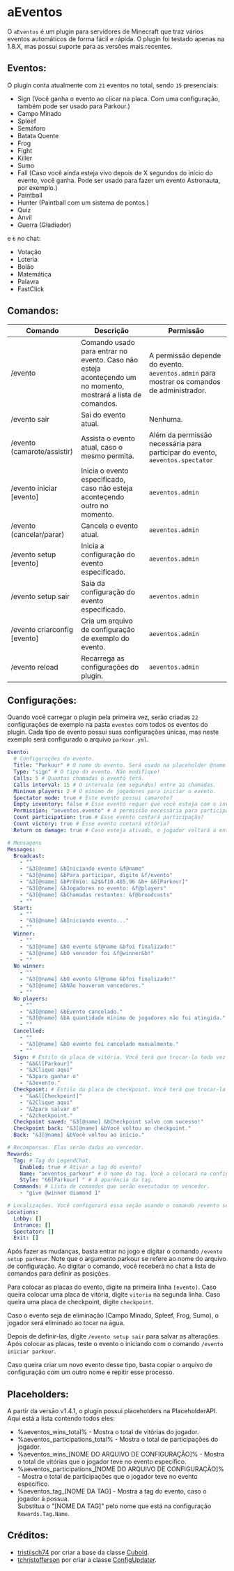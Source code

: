 # aEventos

O ``aEventos`` é um plugin para servidores de Minecraft que traz vários eventos automáticos de forma fácil e rápida. O plugin foi testado apenas na 1.8.X, mas possui suporte para as versões mais recentes.

## Eventos:
O plugin conta atualmente com ``21`` eventos no total, sendo ``15`` presenciais:
* Sign (Você ganha o evento ao clicar na placa. Com uma configuração, também pode ser usado para Parkour.)
* Campo Minado
* Spleef
* Semáforo
* Batata Quente
* Frog
* Fight
* Killer
* Sumo
* Fall (Caso você ainda esteja vivo depois de X segundos do início do evento, você ganha. Pode ser usado para fazer um evento Astronauta, por exemplo.)
* Paintball
* Hunter (Paintball com um sistema de pontos.)
* Quiz
* Anvil
* Guerra (Gladiador)

e ``6`` no chat:
* Votação
* Loteria
* Bolão
* Matemática
* Palavra
* FastClick

## Comandos:
|Comando         |Descrição                      |Permissão                    |
|----------------|-------------------------------|-----------------------------|
|/evento        | Comando usado para entrar no evento. Caso não esteja aconteçendo um no momento, mostrará a lista de comandos.|A permissão depende do evento. `aeventos.admin` para mostrar os comandos de administrador.           |
|/evento sair    |Sai do evento atual.|Nenhuma.       |
|/evento (camarote/assistir) |Assista o evento atual, caso o mesmo permita.	     |Além da permissão necessária para participar do evento, `aeventos.spectator`			   |
|/evento iniciar [evento]|Inicia o evento especificado, caso não esteja aconteçendo outro no momento.|`aeventos.admin`			   |
|/evento (cancelar/parar)|Cancela o evento atual.|`aeventos.admin`	
|/evento setup [evento] |Inicia a configuração do evento especificado.|`aeventos.admin`			   |
|/evento setup sair|Saia da configuração do evento especificado.|`aeventos.admin`			   |
|/evento criarconfig [evento] |Cria um arquivo de configuração de exemplo do evento.|`aeventos.admin`			   |
|/evento reload|Recarrega as configurações do plugin.	     |`aeventos.admin`			   |


## Configurações:

Quando você carregar o plugin pela primeira vez, serão criadas ``22`` configurações de exemplo na pasta ``eventos`` com todos os eventos do plugin. Cada tipo de evento possui suas configurações únicas, mas neste exemplo será configurado o arquivo ``parkour.yml``.

```yml
Evento:
  # Configurações do evento.
  Title: "Parkour" # O nome do evento. Será usado na placeholder @name.
  Type: "sign" # O tipo do evento. Não modifique!
  Calls: 5 # Quantas chamadas o evento terá.
  Calls interval: 15 # O intervalo (em segundos) entre as chamadas.
  Mininum players: 2 # O mínimo de jogadores para iniciar o evento.
  Spectator mode: true # Este evento possui camarote?
  Empty inventory: false # Esse evento requer que você esteja com o inventário vazio?
  Permission: "aeventos.evento" # A permissão necessária para participar do evento.
  Count participation: true # Esse evento contará participação?
  Count victory: true # Esse evento contará vitória?
  Return on damage: true # Caso esteja ativado, o jogador voltará a entrada ou ao checkpoint ao tomar dano de queda.

# Mensagens
Messages:
  Broadcast:
    - ""
    - "&3[@name] &bIniciando evento &f@name"
    - "&3[@name] &bPara participar, digite &f/evento"
    - "&3[@name] &bPrêmio: &2$&f10.485,96 &b+ &6[Parkour]"
    - "&3[@name] &bJogadores no evento: &f@players"
    - "&3[@name] &bChamadas restantes: &f@broadcasts"
    - ""
  Start:
    - ""
    - "&3[@name] &bIniciando evento..."
    - ""
  Winner:
    - ""
    - "&3[@name] &bO evento &f@name &bfoi finalizado!"
    - "&3[@name] &bO vencedor foi &f@winner&b!"
    - ""
  No winner:
    - ""
    - "&3[@name] &bO evento &f@name &bfoi finalizado!"
    - "&3[@name] &bNão houveram vencedores."
    - ""
  No players:
    - ""
    - "&3[@name] &bEvento cancelado."
    - "&3[@name] &bA quantidade mínima de jogadores não foi atingida."
    - ""
  Cancelled:
    - ""
    - "&3[@name] &bO evento foi cancelado manualmente."
    - ""
  Sign: # Estilo da placa de vitória. Você terá que trocar-la toda vez que fizer uma modificação aqui.
    - "&b&l[Parkour]"
    - "&3Clique aqui"
    - "&3para ganhar o"
    - "&3evento."
  Checkpoint: # Estilo da placa de checkpoint. Você terá que trocar-la toda vez que fizer uma modificação aqui.
    - "&a&l[Checkpoint]"
    - "&2Clique aqui"
    - "&2para salvar o"
    - "&2checkpoint."
  Checkpoint saved: "&3[@name] &bCheckpoint salvo com sucesso!"
  Checkpoint back: "&3[@name] &bVocê voltou ao checkpoint."
  Back: "&3[@name] &bVocê voltou ao início."

# Recompensas. Elas serão dadas ao vencedor.
Rewards:
  Tag: # Tag do LegendChat.
    Enabled: true # Ativar a tag do evento?
    Name: "aeventos_parkour" # O nome da tag. Você a colocará na configuração do LegendChat. Nesse caso, {aeventos_parkour}
    Style: "&6[Parkour] " # A aparência da tag.
  Commands: # Lista de comandos que serão executados no vencedor.
    - "give @winner diamond 1"

# Localizações. Você configurará essa seção usando o comando /evento setup parkour
Locations:
  Lobby: []
  Entrance: []
  Spectator: []
  Exit: []

```

Após fazer as mudanças, basta entrar no jogo e digitar o comando ``/evento setup parkour``. Note que o argumento parkour se refere ao nome do arquivo de configuração. Ao digitar o comando, você receberá no chat a lista de comandos para definir as posições.

Para colocar as placas do evento, digite na primeira linha ``[evento]``. Caso queira colocar uma placa de vitória, digite ``vitoria`` na segunda linha. Caso queira uma placa de checkpoint, digite ``checkpoint``. 

Caso o evento seja de eliminação (Campo Minado, Spleef, Frog, Sumo), o jogador será eliminado ao tocar na água.

Depois de definir-las, digite ``/evento setup sair`` para salvar as alterações. Após colocar as placas, teste o evento o iniciando com o comando ``/evento iniciar parkour``. 

Caso queira criar um novo evento desse tipo, basta copiar o arquivo de configuração com um outro nome e repitir esse processo.

## Placeholders:
A partir da versão v1.4.1, o plugin possui placeholders na PlaceholderAPI. Aqui está a lista contendo todos eles:

- %aeventos_wins_total% - Mostra o total de vitórias do jogador.
- %aeventos_participations_total% - Mostra o total de participações do jogador.
- %aeventos_wins_[NOME DO ARQUIVO DE CONFIGURAÇÃO]% - Mostra o total de vitórias que o jogador teve no evento específico.
- %aeventos_participations_[NOME DO ARQUIVO DE CONFIGURAÇÃO]% - Mostra o total de participações que o jogador teve no evento específico.
- %aeventos_tag_[NOME DA TAG] - Mostra a tag do evento, caso o jogador á possua.<br>Substitua o "[NOME DA TAG]" pelo nome que está na configuração ``Rewards.Tag.Name``.

## Créditos:

- [tristiisch74](https://www.spigotmc.org/members/tristiisch74.149406/) por criar a base da classe [Cuboid](https://www.spigotmc.org/threads/region-cuboid.329859/).
- [tchristofferson](https://github.com/tchristofferson) por criar a classe [ConfigUpdater](https://github.com/tchristofferson/Config-Updater).